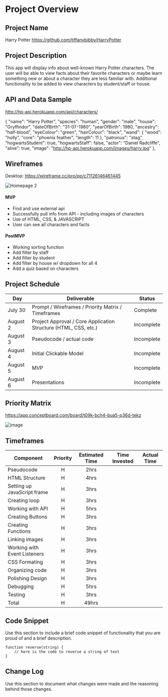 # Project Overview

## Project Name

Harry Potter https://github.com/tiffanybibby/HarryPotter

## Project Description

This app will display info about well-known Harry Potter characters. The user will be able to view facts about their favorite characters or maybe learn something new or about a character they are less familiar with. Additional functionality to be added to view characters by student/staff or house.

## API and Data Sample

http://hp-api.herokuapp.com/api/characters/

{
        "name": "Harry Potter",
        "species": "human",
        "gender": "male",
        "house": "Gryffindor",
        "dateOfBirth": "31-07-1980",
        "yearOfBirth": 1980,
        "ancestry": "half-blood",
        "eyeColour": "green",
        "hairColour": "black",
        "wand": {
            "wood": "holly",
            "core": "phoenix feather",
            "length": 11
        },
        "patronus": "stag",
        "hogwartsStudent": true,
        "hogwartsStaff": false,
        "actor": "Daniel Radcliffe",
        "alive": true,
        "image": "http://hp-api.herokuapp.com/images/harry.jpg"
    },

## Wireframes

Desktop:
https://wireframe.cc/pro/pp/c71126146461445

![Homepage 2](https://user-images.githubusercontent.com/88211804/127904614-43f48cec-208d-4a7c-877e-9a5461ed4b45.png)


#### MVP 

- Find and use external api 
- Successfully pull info from API - including images of characters
- Use of HTML, CSS, & JAVASCRIPT
- User can see all characters and facts

#### PostMVP  

- Working sorting function
- Add filter by staff
- Add filter by student
- Add filter by house w/ dropdown for all 4
- Add a quiz based on characters

## Project Schedule

|  Day | Deliverable | Status
|---|---| ---|
|July 30| Prompt / Wireframes / Priority Matrix / Timeframes | Complete
|August 2| Project Approval / Core Application Structure (HTML, CSS, etc.) | Incomplete
|August 3| Pseudocode / actual code | Incomplete
|August 4| Initial Clickable Model  | Incomplete
|August 5| MVP | Incomplete
|August 6| Presentations | Incomplete

## Priority Matrix

https://app.conceptboard.com/board/t09k-bch4-bua5-p36d-tekz

![image](https://user-images.githubusercontent.com/88211804/127892837-d373308d-5336-4af7-a0d2-04ca154f7643.png)


## Timeframes

| Component | Priority | Estimated Time | Time Invested | Actual Time |
| --- | :---: |  :---: | :---: | :---: |
| Pseudocode | H | 2hrs| |  |
| HTML Structure | H | 4hrs| |  |
| Setting up JavaScript frame | H | 3hrs| | |
| Creating loop | H | 3hrs| |  |
| Working with API | H | 5hrs| |  |
| Creating Buttons | H | 3hrs| |  |
| Creating Functions| H | 3hrs| |  |
| Linking images | H | 3hrs| |  |
| Working with Event Listeners | H | 3hrs| |  |
| CSS Formating | H | 3hrs| |  |
| Organizing code | H | 3hrs| |  |
| Polishing Design| H | 3hrs| |  |
| Debugging | H | 5hrs| |  |
| Testing | H | 3hrs| |  |
| Total | H | 49hrs|  |  |

## Code Snippet

Use this section to include a brief code snippet of functionality that you are proud of and a brief description.  

```
function reverse(string) {
	// here is the code to reverse a string of text
}
```

## Change Log
 Use this section to document what changes were made and the reasoning behind those changes.  
